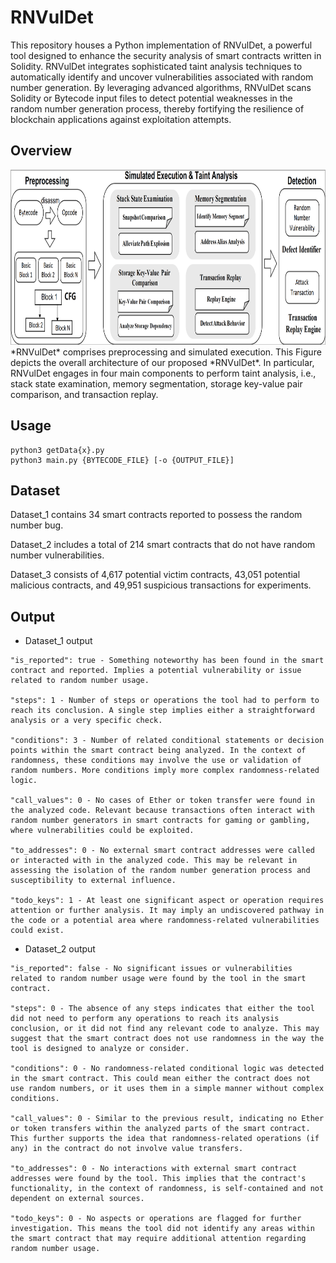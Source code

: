 # RNVulDet

This repository houses a Python implementation of RNVulDet, a powerful tool designed to enhance the security analysis of smart contracts written in Solidity. RNVulDet integrates sophisticated taint analysis techniques to automatically identify and uncover vulnerabilities associated with random number generation. By leveraging advanced algorithms, RNVulDet scans Solidity or Bytecode input files to detect potential weaknesses in the random number generation process, thereby fortifying the resilience of blockchain applications against exploitation attempts.


## Overview
<div align=center><img width="880" height="280" src="./figs/overview.png"/></div>
*RNVulDet* comprises preprocessing and simulated execution. This Figure depicts the overall architecture of our proposed *RNVulDet*. In particular, RNVulDet engages in four main components to perform taint analysis, i.e., stack state examination, memory segmentation, storage key-value pair comparison, and transaction replay.

## Usage

```
python3 getData{x}.py
python3 main.py {BYTECODE_FILE} [-o {OUTPUT_FILE}]
```

## Dataset
Dataset\_1 contains 34 smart contracts reported to possess the random number bug.

Dataset\_2 includes a total of 214 smart contracts that do not have random number vulnerabilities.

Dataset\_3 consists of 4,617 potential victim contracts, 43,051 potential malicious contracts, and 49,951 suspicious transactions for experiments.

## Output
- Dataset_1 output
```solidity
"is_reported": true - Something noteworthy has been found in the smart contract and reported. Implies a potential vulnerability or issue related to random number usage.

"steps": 1 - Number of steps or operations the tool had to perform to reach its conclusion. A single step implies either a straightforward analysis or a very specific check.

"conditions": 3 - Number of related conditional statements or decision points within the smart contract being analyzed. In the context of randomness, these conditions may involve the use or validation of random numbers. More conditions imply more complex randomness-related logic.

"call_values": 0 - No cases of Ether or token transfer were found in the analyzed code. Relevant because transactions often interact with random number generators in smart contracts for gaming or gambling, where vulnerabilities could be exploited.

"to_addresses": 0 - No external smart contract addresses were called or interacted with in the analyzed code. This may be relevant in assessing the isolation of the random number generation process and susceptibility to external influence.

"todo_keys": 1 - At least one significant aspect or operation requires attention or further analysis. It may imply an undiscovered pathway in the code or a potential area where randomness-related vulnerabilities could exist.

```
- Dataset_2 output
```solidity
"is_reported": false - No significant issues or vulnerabilities related to random number usage were found by the tool in the smart contract.

"steps": 0 - The absence of any steps indicates that either the tool did not need to perform any operations to reach its analysis conclusion, or it did not find any relevant code to analyze. This may suggest that the smart contract does not use randomness in the way the tool is designed to analyze or consider.

"conditions": 0 - No randomness-related conditional logic was detected in the smart contract. This could mean either the contract does not use random numbers, or it uses them in a simple manner without complex conditions.

"call_values": 0 - Similar to the previous result, indicating no Ether or token transfers within the analyzed parts of the smart contract. This further supports the idea that randomness-related operations (if any) in the contract do not involve value transfers.

"to_addresses": 0 - No interactions with external smart contract addresses were found by the tool. This implies that the contract's functionality, in the context of randomness, is self-contained and not dependent on external sources.

"todo_keys": 0 - No aspects or operations are flagged for further investigation. This means the tool did not identify any areas within the smart contract that may require additional attention regarding random number usage.

```
